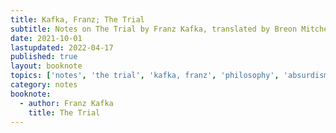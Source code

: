 ```yaml
---
title: Kafka, Franz; The Trial
subtitle: Notes on The Trial by Franz Kafka, translated by Breon Mitchell
date: 2021-10-01
lastupdated: 2022-04-17
published: true
layout: booknote
topics: ['notes', 'the trial', 'kafka, franz', 'philosophy', 'absurdism']
category: notes
booknote:
  - author: Franz Kafka  
    title: The Trial
---
```

